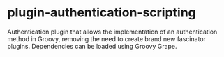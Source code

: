 # plugin-authentication-scripting
Authentication plugin that allows the implementation of an authentication method in Groovy, removing the need to create brand new fascinator plugins. Dependencies can be loaded using Groovy Grape.
